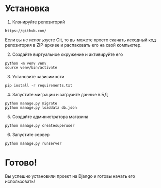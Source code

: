 # Установка

1. Клонируйте репозиторий
```
https://github.com/
```
Если вы не используете Git, то вы можете просто скачать исходный код репозитория в ZIP-архиве и распаковать его на свой компьютер.

2. Создайте виртуальное окружение и активируйте его
```
python -m venv venv
source venv/bin/activate
```
3. Установите зависимости
```
pip install -r requirements.txt
```
4. Запустите миграции и загрузите данные в БД
```
python manage.py migrate
python manage.py loaddata db.json
```
5. Создайте администратора магазина
```
python manage.py createsuperuser
```
6. Запустите сервер
```
python manage.py runserver
```

# Готово!
Вы успешно установили проект на Django и готовы начать его использовать!
